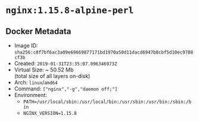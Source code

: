 # `nginx:1.15.8-alpine-perl`

## Docker Metadata

- Image ID: `sha256:c8f7bf6ac3a09e69669877171bd1970a50d11dacd6947b8cbf5d10ec9788cf3b`
- Created: `2019-01-31T23:35:07.096346973Z`
- Virtual Size: ~ 50.52 Mb  
  (total size of all layers on-disk)
- Arch: `linux`/`amd64`
- Command: `["nginx","-g","daemon off;"]`
- Environment:
  - `PATH=/usr/local/sbin:/usr/local/bin:/usr/sbin:/usr/bin:/sbin:/bin`
  - `NGINX_VERSION=1.15.8`
